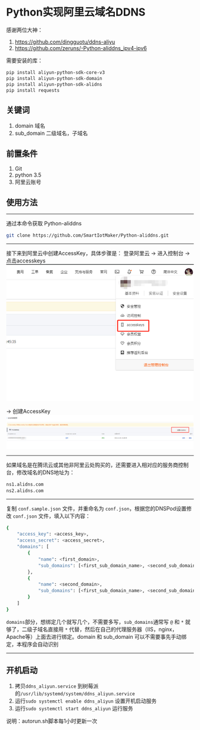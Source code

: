 # Python实现阿里云域名DDNS

感谢两位大神：
1. https://github.com/dingguotu/ddns-aliyu
2. https://github.com/zeruns/-Python-aliddns_ipv4-ipv6


需要安装的库：
```
pip install aliyun-python-sdk-core-v3
pip install aliyun-python-sdk-domain
pip install aliyun-python-sdk-alidns
pip install requests
```

## 关键词

1. domain  域名
2. sub_domain  二级域名，子域名

## 前置条件

1. Git
2. python 3.5
3. 阿里云账号

## 使用方法

---

通过本命令获取 Python-aliddns

```bash
git clone https://github.com/SmartIotMaker/Python-aliddns.git
```

---

接下来到阿里云中创建AccessKey，具体步骤是：
登录阿里云 -> 进入控制台 -> 点击accesskeys ![accesskeys](img/accesskeys.png)

-> 创建AccessKey ![AccessKey](img/create-access-key.png)

---

如果域名是在腾讯云或其他非阿里云处购买的，还需要进入相对应的服务商控制台，修改域名的DNS地址为：

```bash
ns1.alidns.com
ns2.alidns.com
```

---

复制 `conf.sample.json` 文件，并重命名为 `conf.json`，根据您的DNSPod设置修改 `conf.json` 文件，填入以下内容：

```bash
{
    "access_key": <access_key>,
    "access_secret": <access_secret>,
    "domains": [
        {
            "name": <first_domain>,
            "sub_domains": [<first_sub_domain_name>, <second_sub_domain_name>,...]
        },
        {
            "name": <second_domain>,
            "sub_domains": [<first_sub_domain_name>, <second_sub_domain_name>,...]
        }
    ]
}
```

`domains`部分，想绑定几个就写几个，不需要多写，`sub_domains`通常写 `@` 和 `*` 就够了，二级子域名直接用 `*` 代替，然后在自己的代理服务器（IIS，nginx，Apache等）上面去进行绑定。domain 和 sub_domain 可以不需要事先手动绑定，本程序会自动识别

---

## 开机启动
1. 拷贝`ddns_aliyun.service` 到树莓派的`/usr/lib/systemd/system/ddns_aliyun.service`
2. 运行`sudo systemctl enable ddns_aliyun` 设置开机启动服务
3. 运行`sudo systemctl start ddns_aliyun` 运行服务

说明：autorun.sh脚本每1小时更新一次

